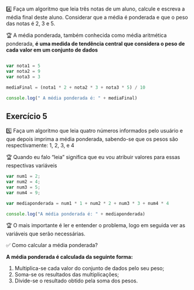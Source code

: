 4️⃣ Faça um algoritmo que leia três notas de um aluno, calcule e escreva a média final deste aluno. Considerar que a média é ponderada e que o peso das notas 
é 2, 3 e 5.

🏆 A média ponderada, também conhecida como média aritmética ponderada, **é uma medida de tendência central que considera o peso de cada valor em um conjunto de dados**

```jsx

var nota1 = 5
var nota2 = 9
var nota3 = 3

mediaFinal = (nota1 * 2 + nota2 * 3 + nota3 * 5) / 10 

console.log(" A média ponderada é: " + mediaFinal)
```

## Exercício 5

5️⃣ Faça um algoritmo que leia quatro números informados pelo usuário e que depois imprima a média ponderada, sabendo-se que os pesos são respectivamente: 1, 2, 3, e 4

🏆 Quando eu falo “leia” significa que eu vou atribuir valores para essas respectivas variáveis


```jsx
var num1 = 2;
var num2 = 4;
var num3 = 5;
var num4 = 9;

var mediaponderada = num1 * 1 + num2 * 2 + num3 * 3 + num4 * 4

console.log("A média ponderada é: " + mediaponderada)
```

🏆 O mais importante é ler e entender o problema, logo em seguida ver as variáveis que serão necessárias.

✅ Como calcular a média ponderada?  

**A média ponderada é calculada da seguinte forma:**

1. Multiplica-se cada valor do conjunto de dados pelo seu peso; 
2. Soma-se os resultados das multiplicações; 
3. Divide-se o resultado obtido pela soma dos pesos.


